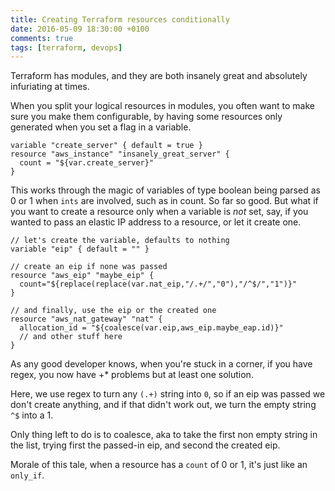 ```yaml
---
title: Creating Terraform resources conditionally
date: 2016-05-09 18:30:00 +0100
comments: true
tags: [terraform, devops]
---
```

Terraform has modules, and they are both insanely great and absolutely infuriating at times.

When you split your logical resources in modules, you often want to make sure you make them configurable, by having some resources only generated when you set a flag in a variable.

```
variable "create_server" { default = true }
resource "aws_instance" "insanely_great_server" {
  count = "${var.create_server}"
}
```

This works through the magic of variables of type boolean being parsed as 0 or 1 when `ints` are involved, such as in count. So far so good. But what if you want to create a resource only when a variable is *not* set, say, if you wanted to pass an elastic IP address to a resource, or let it create one.

```
// let's create the variable, defaults to nothing
variable "eip" { default = "" }

// create an eip if none was passed
resource "aws_eip" "maybe_eip" {
  count="${replace(replace(var.nat_eip,"/.+/","0"),"/^$/","1")}"
}

// and finally, use the eip or the created one
resource "aws_nat_gateway" "nat" {
  allocation_id = "${coalesce(var.eip,aws_eip.maybe_eap.id)}"
  // and other stuff here
}
```

As any good developer knows, when you're stuck in a corner, if you have regex, you now have +* problems but at least one solution.

Here, we use regex to turn any `(.+)` string into `0`, so if an eip was passed we don't create anything, and if that didn't work out, we turn the empty string `^$` into a 1.

Only thing left to do is to coalesce, aka to take the first non empty string in the list, trying first the passed-in eip, and second the created eip.

Morale of this tale, when a resource has a `count` of 0 or 1, it's just like an `only_if`.
